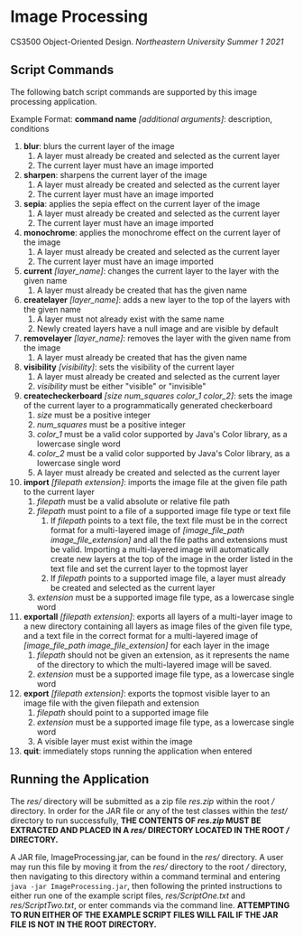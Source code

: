 # Image Processing

CS3500 Object-Oriented Design. _Northeastern University Summer 1 2021_

## Script Commands

The following batch script commands are supported by this image processing application.

Example Format: **command name** _[additional arguments]_: description, conditions

1. **blur**: blurs the current layer of the image
    1. A layer must already be created and selected as the current layer
    2. The current layer must have an image imported
2. **sharpen**: sharpens the current layer of the image
    1. A layer must already be created and selected as the current layer
    2. The current layer must have an image imported
3. **sepia**: applies the sepia effect on the current layer of the image
    1. A layer must already be created and selected as the current layer
    2. The current layer must have an image imported
4. **monochrome**: applies the monochrome effect on the current layer of the image
    1. A layer must already be created and selected as the current layer
    2. The current layer must have an image imported
5. **current** _[layer_name]_: changes the current layer to the layer with the given name
    1. A layer must already be created that has the given name
6. **createlayer** _[layer_name]_: adds a new layer to the top of the layers with the given name
    1. A layer must not already exist with the same name
    2. Newly created layers have a null image and are visible by default
7. **removelayer** _[layer_name]_: removes the layer with the given name from the image
    1. A layer must already be created that has the given name
8. **visibility** _[visibility]_: sets the visibility of the current layer
    1. A layer must already be created and selected as the current layer
    2. _visibility_ must be either "visible" or "invisible"
9. **createcheckerboard** _[size num_squares color_1 color_2]_: sets the image of the current layer
   to a programmatically generated checkerboard
    1. _size_ must be a positive integer
    2. _num_squares_ must be a positive integer
    3. _color_1_ must be a valid color supported by Java's Color library, as a lowercase single word
    4. _color_2_ must be a valid color supported by Java's Color library, as a lowercase single word
    5. A layer must already be created and selected as the current layer
10. **import** _[filepath extension]_: imports the image file at the given file path to the current
    layer
    1. _filepath_ must be a valid absolute or relative file path
    2. _filepath_ must point to a file of a supported image file type or text file
        1. If _filepath_ points to a text file, the text file must be in the correct format for a
           multi-layered image of _[image_file_path image_file_extension]_ and all the file paths
           and extensions must be valid. Importing a multi-layered image will automatically create
           new layers at the top of the image in the order listed in the text file and set the
           current layer to the topmost layer
        2. If _filepath_ points to a supported image file, a layer must already be created and
           selected as the current layer
    3. _extension_ must be a supported image file type, as a lowercase single word
11. **exportall** _[filepath extension]_: exports all layers of a multi-layer image to a new
    directory containing all layers as image files of the given file type, and a text file in the
    correct format for a multi-layered image of _[image_file_path image_file_extension]_ for each
    layer in the image
    1. _filepath_ should not be given an extension, as it represents the name of the directory to
       which the multi-layered image will be saved.
    2. _extension_ must be a supported image file type, as a lowercase single word
12. **export** _[filepath extension]_: exports the topmost visible layer to an image file with the
    given filepath and extension
    1. _filepath_ should point to a supported image file
    2. _extension_ must be a supported image file type, as a lowercase single word
    3. A visible layer must exist within the image
13. **quit**: immediately stops running the application when entered

## Running the Application

The _res/_ directory will be submitted as a zip file _res.zip_ within the root _/_ directory. In
order for the JAR file or any of the test classes within the _test/_ directory to run
successfully, **THE CONTENTS OF _res.zip_ MUST BE EXTRACTED AND PLACED IN A _res/_ DIRECTORY LOCATED
IN THE ROOT _/_ DIRECTORY.**

A JAR file, ImageProcessing.jar, can be found in the _res/_ directory. A user may run this file by
moving it from the _res/_ directory to the root _/_ directory, then navigating to this directory
within a command terminal and entering `java -jar ImageProcessing.jar`, then following the printed
instructions to either run one of the example script files, _res/ScriptOne.txt_ and
_res/ScriptTwo.txt_, or enter commands via the command line. **ATTEMPTING TO RUN EITHER OF THE
EXAMPLE SCRIPT FILES WILL FAIL IF THE JAR FILE IS NOT IN THE ROOT DIRECTORY.**
